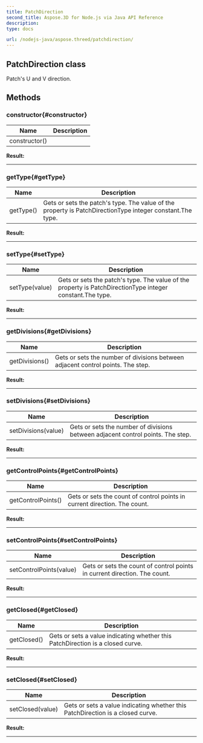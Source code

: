 ```yaml
---
title: PatchDirection 
second_title: Aspose.3D for Node.js via Java API Reference
description: 
type: docs

url: /nodejs-java/aspose.threed/patchdirection/
---
```

## PatchDirection class

  Patch's U and V direction.


## Methods

### constructor{#constructor}

| Name | Description |
| --- | --- |
| constructor() |  | 

 **Result:**



---


### getType{#getType}

| Name | Description |
| --- | --- |
| getType() | Gets or sets the patch's type. The value of the property is PatchDirectionType integer constant.The type. | 

 **Result:**



---


### setType{#setType}

| Name | Description |
| --- | --- |
| setType(value) | Gets or sets the patch's type. The value of the property is PatchDirectionType integer constant.The type. | 

 **Result:**



---


### getDivisions{#getDivisions}

| Name | Description |
| --- | --- |
| getDivisions() | Gets or sets the number of divisions between adjacent control points. The step. | 

 **Result:**



---


### setDivisions{#setDivisions}

| Name | Description |
| --- | --- |
| setDivisions(value) | Gets or sets the number of divisions between adjacent control points. The step. | 

 **Result:**



---


### getControlPoints{#getControlPoints}

| Name | Description |
| --- | --- |
| getControlPoints() | Gets or sets the count of control points in current direction. The count. | 

 **Result:**



---


### setControlPoints{#setControlPoints}

| Name | Description |
| --- | --- |
| setControlPoints(value) | Gets or sets the count of control points in current direction. The count. | 

 **Result:**



---


### getClosed{#getClosed}

| Name | Description |
| --- | --- |
| getClosed() | Gets or sets a value indicating whether this PatchDirection is a closed curve. | 

 **Result:**



---


### setClosed{#setClosed}

| Name | Description |
| --- | --- |
| setClosed(value) | Gets or sets a value indicating whether this PatchDirection is a closed curve. | 

 **Result:**



---



